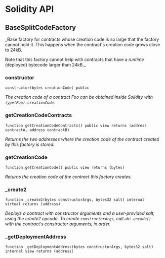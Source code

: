# Solidity API

## BaseSplitCodeFactory

_Base factory for contracts whose creation code is so large that the factory cannot hold it. This happens when
the contract's creation code grows close to 24kB.

Note that this factory cannot help with contracts that have a *runtime* (deployed) bytecode larger than 24kB._

### constructor

```solidity
constructor(bytes creationCode) public
```

_The creation code of a contract Foo can be obtained inside Solidity with `type(Foo).creationCode`._

### getCreationCodeContracts

```solidity
function getCreationCodeContracts() public view returns (address contractA, address contractB)
```

_Returns the two addresses where the creation code of the contract created by this factory is stored._

### getCreationCode

```solidity
function getCreationCode() public view returns (bytes)
```

_Returns the creation code of the contract this factory creates._

### _create2

```solidity
function _create2(bytes constructorArgs, bytes32 salt) internal virtual returns (address)
```

_Deploys a contract with constructor arguments and a user-provided salt, using the create2 opcode.
To create `constructorArgs`, call `abi.encode()` with the contract's constructor arguments, in order._

### _getDeploymentAddress

```solidity
function _getDeploymentAddress(bytes constructorArgs, bytes32 salt) internal view returns (address)
```

